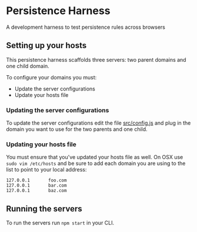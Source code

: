 # Persistence Harness
A development harness to test persistence rules across browsers

## Setting up your hosts
This persistence harness scaffolds three servers: two parent domains and one child domain.

To configure your domains you must:
* Update the server configurations
* Update your hosts file

### Updating the server configurations
To update the server configurations edit the file [src/config.js](./src/config.js) and plug in the domain you want to use for the two parents and one child.

### Updating your hosts file
You must ensure that you've updated your hosts file as well. On OSX use `sudo vim /etc/hosts` and be sure to add each domain you are using to the list to point to your local address:

```
127.0.0.1       foo.com
127.0.0.1       bar.com
127.0.0.1       baz.com
```

## Running the servers
To run the servers run `npm start` in your CLI.
